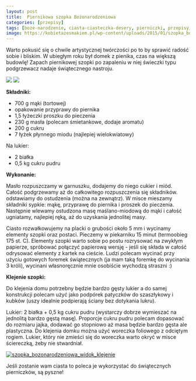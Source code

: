 ```yaml
---
layout: post
title:  Piernikowa szopka Bożonarodzeniowa
categories: [przepisy]
tags: [boze-narodzenie, ciasta-ciasteczka-desery, pierniczki, przepisy, swieta]
image: https://kobietazesmakiem.pl/wp-content/uploads/2015/01/szopka_bozonarodzeniowa_widok_ogolny.jpg
---
```

Warto pokusić się o chwile artystycznej twórczości po to by sprawić radość sobie i bliskim. W ubiegłym roku był domek z pienika, czas na większą budowlę! Zapach piernikowej szopki po zapaleniu w niej świeczki typu podgrzewacz nadaje świątecznego nastroju.

![](https://kobietazesmakiem.pl/wp-content/uploads/2015/01/szopka_bozonarodzeniowa_widok_ogolny-80x80.jpg) ![](https://kobietazesmakiem.pl/wp-content/uploads/2015/01/szopka_bozonarodzeniowa_widok_wnetrza-80x80.jpg)

**Składniki:**
* 700 g mąki (tortowej)
* opakowanie przyprawy do piernika
* 1,5 łyżeczki proszku do pieczenia
* 230 g masła (polecam śmietankowe, dodaje aromatu)
* 200 g cukru
* 7 łyżek płynnego miodu (najlepiej wielokwiatowy)


Na lukier:
* 2 białka
* 0,5 kg cukru pudru


**Wykonanie:**

Masło rozpuszczamy w garnuszku, dodajemy do niego cukier i miód. Całość podgrzewamy aż do całkowitego rozpuszczenia się składników. odstawiamy do ostudzenia (można na zewnątrz). W misce mieszamy składniki sypkie: mąkę, przyprawę do piernika i proszek do pieczenia. Następnie wlewamy ostudzona masę maślano-miodową do mąki i całość ugniatamy, najlepiej ręką, aż do uzyskania jednolitej masy.

Ciasto rozwałkowujemy na placki o grubości około 5 mm i wycinamy elementy szopki oraz postaci. Pieczemy w piekarniku 15 minut (termoobieg 175 st. C). Elementy szopki warto sobie po postu rozrysować na zwykłym papierze, spróbować połączyć papierową wersję - jeśli się składa w całość odrysować elementy z kartek na cieście. Ludzi polecam wycinać przy użyciu gotowych foremek świątecznych (ja mam taką foremkę do wycinania 3 króli), wycinani własnoręcznie mnie osobiście wychodzą straszni :)

**Klejenie szopki:**

Do klejenia domu potrzebny będzie bardzo gęsty lukier a do samej konstrukcji polecam użyć jako podpórek patyczków do szaszłykowy i kubków (uszy idealnie podpierają ściany bez dotykania lukru).

Lukier: 2 białka + 0,5 kg cukru pudru (wystarczy dobrze wymieszać na jednolitą bardzo gęstą masę). Proporcje cukru pudru polecam dopasować do rozmiaru jajka, dodawać go stopniowo aż masa będzie bardzo gęsta ale plastyczna. Do klejenia domku można użyć woreczka foliowego z odciętym rogiem.
Lukier, który nie zmieści się do woreczka warto okryć w misce ściereczką, żeby nie stwardniał.

[![szopka_bozonarodzeniowa_widok_klejenie](http://kobieta-ze-smakiem.pl/wp-content/uploads/2015/01/szopka_bozonarodzeniowa_widok_klejenie-300x222.jpg)](http://kobieta-ze-smakiem.pl/wp-content/uploads/2015/01/szopka_bozonarodzeniowa_widok_klejenie.jpg)

Jeśli zostanie wam ciasta to poleca je wykorzystać do świątecznych pierniczków, są pyszne!
    